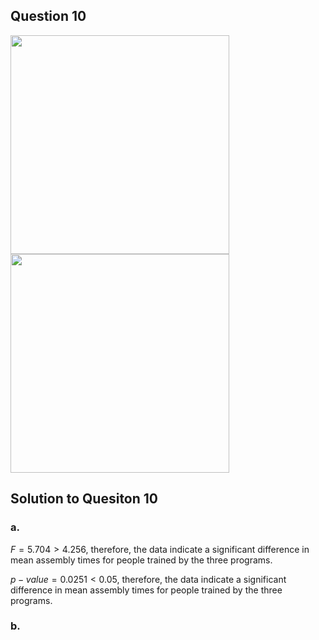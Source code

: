 ## Question 10
<img src = "https://github.com/user-attachments/assets/bfe9607a-0368-4a9c-817c-2cc7550e555a" width = "350">
<img src = "https://github.com/user-attachments/assets/c606b9d9-5f29-4f5c-9503-23bbfc7396c5" width = "350">

## Solution to Quesiton 10
### a.
$F = 5.704 > 4.256$, therefore, the data indicate a significant difference in mean assembly times for people trained by the three programs.

$p-value = 0.0251 < 0.05$, therefore, the data indicate a significant difference in mean assembly times for people trained by the three programs.

### b.
